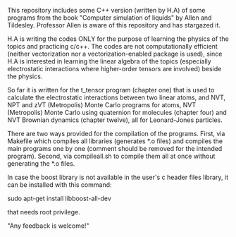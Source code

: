 This repository includes some C++ version (written by H.A) of some programs from the book "Computer simulation of liquids"
by Allen and Tildesley. Professor Allen is aware of this repository and has stargazed it. 

H.A is writing the codes ONLY for the purpose of learning the physics of the topics and practicing c/c++. The codes are not computationally efficient (neither vectorization nor a vectorization-enabled package is used), since H.A is interested in learning the linear algebra of the topics (especially electrostatic interactions where higher-order tensors are involved) beside the physics.

So far it is written for the t_tensor program (chapter one) that is used to calculate the electrostatic interactions between two linear atoms, and NVT, NPT and zVT (Metropolis) Monte Carlo programs for atoms, NVT (Metropolis) Monte Carlo using quaternion for molecules (chapter four) and NVT Brownian dynamics (chapter twelve), all for Leonard-Jones particles.

There are two ways provided for the compilation of the programs. First, via Makefile which compiles all libraries (generates *.o files) and compiles the main programs one by one (comment should be removed for the intended program). Second, via compileall.sh to compile them all at once without generating the *.o files.

In case the boost library is not available in the user's c header files library, it can be installed with this command:

sudo apt-get install libboost-all-dev

that needs root privilege.

"Any feedback is welcome!"
